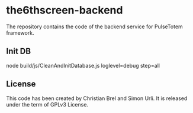# the6thscreen-backend

The repository contains the code of the backend service for PulseTotem framework.

## Init DB

node build/js/CleanAndInitDatabase.js loglevel=debug step=all

## License

This code has been created by Christian Brel and Simon Urli. It is released under the term of GPLv3 License.
